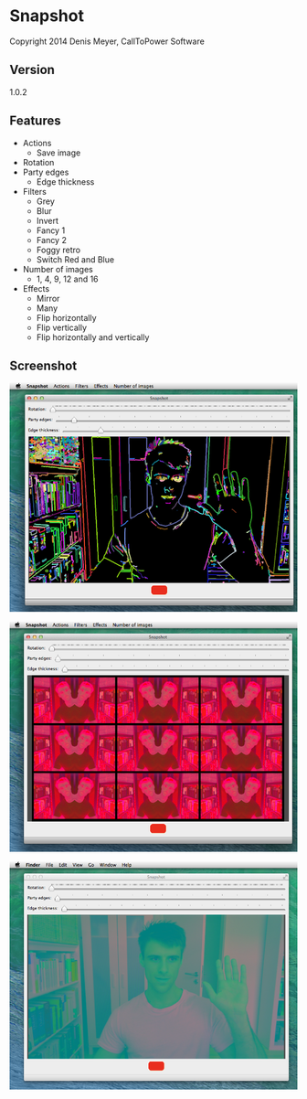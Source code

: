 Snapshot
========

Copyright 2014 Denis Meyer, CallToPower Software

## Version
1.0.2

## Features
- Actions
  - Save image
- Rotation
- Party edges
  - Edge thickness
- Filters
  - Grey
  - Blur
  - Invert
  - Fancy 1
  - Fancy 2
  - Foggy retro
  - Switch Red and Blue
- Number of images
  - 1, 4, 9, 12 and 16
- Effects
  - Mirror
  - Many
  - Flip horizontally
  - Flip vertically
  - Flip horizontally and vertically

Screenshot
----------
![Screenshot](img/screenshot1.png "Screenshot 1")

![Screenshot](img/screenshot2.png "Screenshot 2")

![Screenshot](img/screenshot3.png "Screenshot 3")
